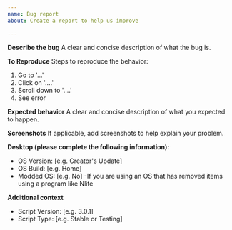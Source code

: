 ```yaml
---
name: Bug report
about: Create a report to help us improve

---
```


**Describe the bug**
A clear and concise description of what the bug is.

**To Reproduce**
Steps to reproduce the behavior:
1. Go to '...'
2. Click on '....'
3. Scroll down to '....'
4. See error

**Expected behavior**
A clear and concise description of what you expected to happen.

**Screenshots**
If applicable, add screenshots to help explain your problem.

**Desktop (please complete the following information):**
 - OS Version: [e.g. Creator's Update]
 - OS Build: [e.g. Home]
 - Modded OS: [e.g. No] -If you are using an OS that has removed items using a program like Nlite

**Additional context**
 - Script Version: [e.g. 3.0.1]
 - Script Type: [e.g. Stable or Testing]
